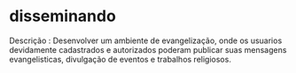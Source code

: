 # disseminando

Descrição : Desenvolver um ambiente de evangelização, onde os usuarios devidamente cadastrados e autorizados poderam publicar suas mensagens evangelisticas, divulgação de eventos e trabalhos religiosos.


